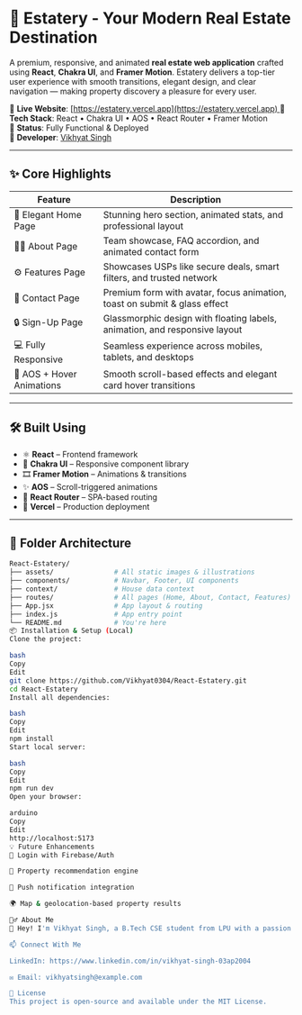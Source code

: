 # 🌟 Estatery - Your Modern Real Estate Destination

A premium, responsive, and animated **real estate web application** crafted using **React**, **Chakra UI**, and **Framer Motion**. Estatery delivers a top-tier user experience with smooth transitions, elegant design, and clear navigation — making property discovery a pleasure for every user.

🚀 **Live Website**: [[https://estatery.vercel.app](https://estatery.vercel.app) ](https://react-estatery-t1ri.vercel.app/) 
🎯 **Tech Stack**: React • Chakra UI • AOS • React Router • Framer Motion  
📁 **Status**: Fully Functional & Deployed  
📌 **Developer**: [Vikhyat Singh](https://github.com/Vikhyat0304)

---

## ✨ Core Highlights

| Feature                    | Description                                                                 |
|----------------------------|-----------------------------------------------------------------------------|
| 🏡 Elegant Home Page       | Stunning hero section, animated stats, and professional layout              |
| 👨‍💼 About Page             | Team showcase, FAQ accordion, and animated contact form                     |
| ⚙️ Features Page           | Showcases USPs like secure deals, smart filters, and trusted network        |
| 📝 Contact Page            | Premium form with avatar, focus animation, toast on submit & glass effect   |
| 🔒 Sign-Up Page            | Glassmorphic design with floating labels, animation, and responsive layout  |
| 💻 Fully Responsive        | Seamless experience across mobiles, tablets, and desktops                   |
| 🎨 AOS + Hover Animations  | Smooth scroll-based effects and elegant card hover transitions              |

---

## 🛠️ Built Using

- ⚛ **React** – Frontend framework
- 🌈 **Chakra UI** – Responsive component library
- 🎞️ **Framer Motion** – Animations & transitions
- ✨ **AOS** – Scroll-triggered animations
- 🔄 **React Router** – SPA-based routing
- 🔗 **Vercel** – Production deployment

---

## 🧱 Folder Architecture

```bash
React-Estatery/
├── assets/               # All static images & illustrations
├── components/           # Navbar, Footer, UI components
├── context/              # House data context
├── routes/               # All pages (Home, About, Contact, Features)
├── App.jsx               # App layout & routing
├── index.js              # App entry point
└── README.md             # You're here
📦 Installation & Setup (Local)
Clone the project:

bash
Copy
Edit
git clone https://github.com/Vikhyat0304/React-Estatery.git
cd React-Estatery
Install all dependencies:

bash
Copy
Edit
npm install
Start local server:

bash
Copy
Edit
npm run dev
Open your browser:

arduino
Copy
Edit
http://localhost:5173
💡 Future Enhancements
🔑 Login with Firebase/Auth

🧠 Property recommendation engine

📲 Push notification integration

🌍 Map & geolocation-based property results

🙋‍♂️ About Me
👋 Hey! I'm Vikhyat Singh, a B.Tech CSE student from LPU with a passion for frontend development. I love building beautiful, performant, and user-centric applications.

📫 Connect With Me

LinkedIn: https://www.linkedin.com/in/vikhyat-singh-03ap2004

✉️ Email: vikhyatsingh@example.com

📃 License
This project is open-source and available under the MIT License.
